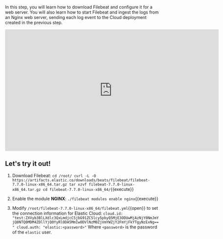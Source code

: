 In this step, you will learn how to download Filebeat and configure it for a web server. You will also learn how to start Filebeat and ingest the logs from an Nginx web server, sending each log event to the Cloud deployment created in the previous step.
<iframe style="width: 700px;height: 400px;" src="https://www.youtube.com/embed/a4_o9QetfWA" frameborder="0" allow="accelerometer; autoplay; encrypted-media; gyroscope; picture-in-picture" allowfullscreen></iframe>

## Let's try it out!

1. Download Filebeat:
`
cd /root/
curl -L -O https://artifacts.elastic.co/downloads/beats/filebeat/filebeat-7.7.0-linux-x86_64.tar.gz
tar xzvf filebeat-7.7.0-linux-x86_64.tar.gz
cd filebeat-7.7.0-linux-x86_64/
`{{execute}}

2. Enable the module **NGINX**:
`./filebeat modules enable nginx`{{execute}}

3. Modify `/root/filebeat-7.7.0-linux-x86_64/filebeat.yml`{{open}} to set the connection information for Elastic Cloud:
`
cloud.id: "test:ZXVyb3BlLXdlc3QxLmdjcC5jbG91ZC5lcy5pbyQ5MjE3ODUwMjAzNjY0NmJmYjQ0NTQ0MDM4ZDllYjQ0YyRlODA5MmIwODVlNzM0ZjVmYWZjY2FmYjFkYTgyNzExNg=="
cloud.auth: "elastic:<password>"
`
Where `<password>` is the password of the `elastic` user.

